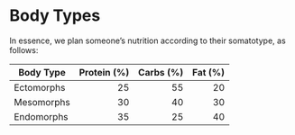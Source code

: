 # Body Types

In essence, we plan someone’s nutrition according to their somatotype, as follows:

| Body Type    | Protein  (%) | Carbs  (%) | Fat  (%) | 
|------------- | -----------: | ---------: | -------: |
| Ectomorphs   | 25           |  55        |       20 | 
| Mesomorphs   | 30           |  40        |       30 | 
| Endomorphs   | 35           |  25        |       40 |



 

